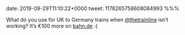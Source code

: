 date: 2019-09-29T11:10:22+0000
tweet: 1178265758608084993
%%%

What do you use for UK to Germany trains when [@thetrainline](https://twitter.com/thetrainline) isn’t working? It’s €100 more on [bahn.de](http://bahn.de) :(

